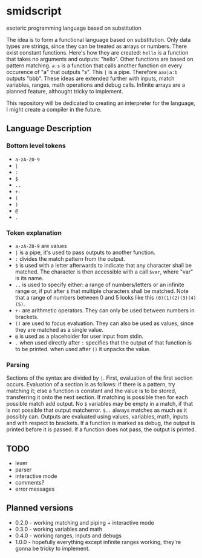 # smidscript
esoteric programming language based on substitution

The idea is to form a functional language based on substitution.
Only data types are strings, since they can be treated as arrays or numbers.
There exist constant functions. 
Here's how they are created: `hello` is a function that takes no arguments and outputs: "hello".
Other functions are based on pattern matching. `a:s` is a function that calls another function on every occurence of "a"
that outputs "s".
This `|` is a pipe.
Therefore `aaa|a:b` outputs "bbb".
These ideas are extended further with inputs, match variables,
ranges, math operations and debug calls.
Infinite arrays are a planned feature, althought tricky to implement.

This repository will be dedicated to creating an interpreter for the language,
I might create a compiler in the future.

## Language Description

### Bottom level tokens
+ `a-zA-Z0-9`
+ `|`
+ `:`
+ `$`
+ `..`
+ `+-`
+ `(`
+ `)`
+ `@`
+ `.`

### Token explanation
+ `a-zA-Z0-9` are values
+ `|` is a pipe, it's used to pass outputs to another function.
+ `:` divides the match pattern from the output.
+ `$` is used with a letter afterwards to indicate that any character shall be matched.
The character is then accessible with a call `$var`, where "var" is its name.
+ `..` is used to specify either: a range of numbers/letters or an infinite range or,
if put after `$` that multiple characters shall be matched. Note that a range of numbers
between 0 and 5 looks like this `(0)(1)(2)(3)(4)(5)`.
+ `+-` are arithmetic operators. They can only be used between numbers in brackets.
+ `()` are used to focus evaluation. They can also be used as values, since they are matched
as a single value.
+ `@` is used as a placeholder for user input from stdin.
+ `.` when used directly after `:` specifies that the output of that function is
to be printed. when used after `()` it unpacks the value.

### Parsing
Sections of the syntax are divided by `|`.
First, evaluation of the first section occurs.
Evaluation of a section is as follows: if there is a pattern, try matching it;
else a function is constant and the value is to be stored, transferring it onto the next
section. If matching is possible then for each possible match add output. No `$` variables
may be empty in a match, if that is not possible that output matcherror.
`$..` always matches as much as it possibly can.
Outputs are evaluated using values, variables, math, inputs and with respect to brackets.
If a function is marked as debug, the output is printed before it is passed.
If a function does not pass, the output is printed.

## TODO
+ lexer
+ parser
+ interactive mode
+ comments?
+ error messages

## Planned versions
+ 0.2.0 - working matching and piping + interactive mode
+ 0.3.0 - working variables and math
+ 0.4.0 - working ranges, inputs and debugs
+ 1.0.0 - hopefully everything except infinite ranges working,
they're gonna be tricky to implement.
